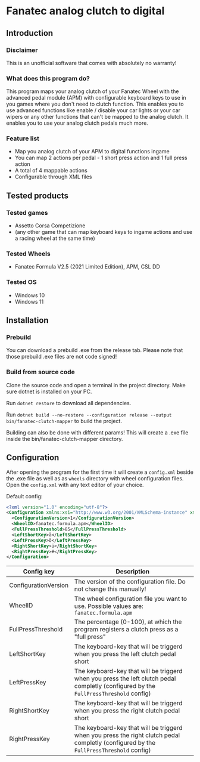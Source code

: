 # Fanatec analog clutch to digital

## Introduction
### Disclaimer
This is an unofficial software that comes with absolutely no warranty!

### What does this program do?
This program maps your analog clutch of your Fanatec Wheel with the advanced pedal module (APM) with configurable keyboard keys to use in you games where you don't need to clutch function. This enables you to use advanced functions like enable / disable your car lights or your car wipers or any other functions that can't be mapped to the analog clutch.
It enables you to use your analog clutch pedals much more.

### Feature list
- Map you analog clutch of your APM to digital functions ingame
- You can map 2 actions per pedal - 1 short press action and 1 full press action
- A total of 4 mappable actions
- Configurable through XML files

## Tested products
### Tested games
- Assetto Corsa Competizione
- (any other game that can map keyboard keys to ingame actions and use a racing wheel at the same time)

### Tested Wheels
- Fanatec Formula V2.5 (2021 Limited Edition), APM, CSL DD

### Tested OS
- Windows 10
- Windows 11

## Installation

### Prebuild
You can download a prebuild .exe from the release tab. Please note that those prebuild .exe files are not code signed!

### Build from source code
Clone the source code and open a terminal in the project directory. Make sure dotnet is installed on your PC.

Run `dotnet restore` to download all dependencies.

Run `dotnet build --no-restore --configuration release --output bin/fanatec-clutch-mapper` to build the project.

Building can also be done with different params! This will create a .exe file inside the bin/fanatec-clutch-mapper directory.

## Configuration
After opening the program for the first time it will create a `config.xml` beside the .exe file as well as as `wheels` directory with wheel configuration files. Open the `config.xml` with any text editor of your choice.

Default config:
```xml
<?xml version="1.0" encoding="utf-8"?>
<Configuration xmlns:xsi="http://www.w3.org/2001/XMLSchema-instance" xmlns:xsd="http://www.w3.org/2001/XMLSchema">
  <ConfigurationVersion>1</ConfigurationVersion>
  <WheelID>fanatec.formula.apm</WheelID>
  <FullPressThreshold>85</FullPressThreshold>
  <LeftShortKey>ä</LeftShortKey>
  <LeftPressKey>ö</LeftPressKey>
  <RightShortKey>ü</RightShortKey>
  <RightPressKey>#</RightPressKey>
</Configuration>
```

|Config key|Description|
|--|--|
|ConfigurationVersion|The version of the configuration file. Do not change this manually!|
|WheelID|The wheel configuration file you want to use. Possible values are: `fanatec.formula.apm`|
|FullPressThreshold|The percentage (0-100), at which the program registers a clutch press as a "full press"|
|LeftShortKey|The keyboard-key that will be triggerd when you press the left clutch pedal short|
|LeftPressKey|The keyboard-key that will be triggerd when you press the left clutch pedal completly (configured by the `FullPressThreshold` config)|
|RightShortKey|The keyboard-key that will be triggerd when you press the right clutch pedal short|
|RightPressKey|The keyboard-key that will be triggerd when you press the right clutch pedal completly (configured by the `FullPressThreshold` config)|